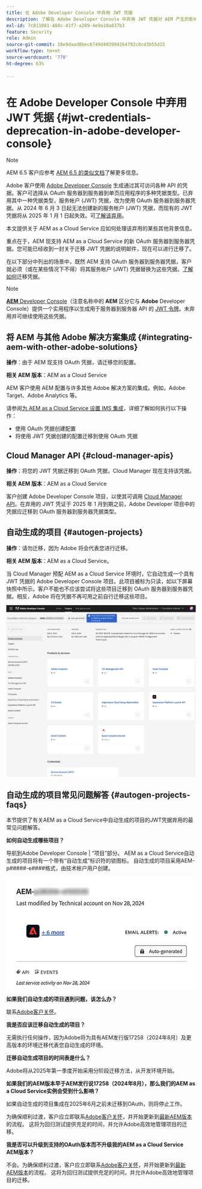 ```yaml
---
title: 在 Adobe Developer Console 中弃用 JWT 凭据
description: 了解在 Adobe Developer Console 中弃用 JWT 凭据对 AEM 产生的影响。
exl-id: 7c811081-484c-41f7-a289-4e9a10a837b3
feature: Security
role: Admin
source-git-commit: 18e9daad8bec6749d493994264792c0cd3b55d15
workflow-type: tm+mt
source-wordcount: '770'
ht-degree: 63%

---
```


# 在 Adobe Developer Console 中弃用 JWT 凭据 {#jwt-credentials-deprecation-in-adobe-developer-console}

>[!NOTE]
>
>AEM 6.5 客户应参考 [AEM 6.5 的类似文档](https://experienceleague.adobe.com/zh-hans/docs/experience-manager-65/content/security/jwt-credentials-deprecation-in-adobe-developer-console)了解更多信息。

Adobe 客户使用 [Adobe Developer Console](https://developer.adobe.com/console) 生成通过其可访问各种 API 的凭据。客户可选择从 OAuth 服务器到服务器到单页应用程序的多种凭据类型。已弃用其中一种凭据类型，服务帐户 (JWT) 凭据，改为使用 OAuth 服务器到服务器凭据。从 2024 年 6 月 3 日起无法创建新的服务帐户 (JWT) 凭据，而现有的 JWT 凭据将从 2025 年 1 月 1 日起失效。可[了解该弃用](https://developer.adobe.com/developer-console/docs/guides/authentication/ServerToServerAuthentication/migration/)。

本文提供关于 AEM as a Cloud Service 应如何处理该弃用的某些其他背景信息。

重点在于，AEM 现支持 AEM as a Cloud Service 的新 OAuth 服务器到服务器凭据。您可能已经收到一封关于迁移 JWT 凭据的说明邮件，现在可以进行迁移了。

在以下部分中列出的场景中，既然 AEM 支持 OAuth 服务器到服务器凭据，客户就必须（或在某些情况下不得）将其服务帐户 (JWT) 凭据替换为这些凭据。[了解如何](https://developer.adobe.com/developer-console/docs/guides/authentication/ServerToServerAuthentication/migration/#migration-overview)迁移凭据。

>[!NOTE]
>
>[**AEM** Developer Console](/help/implementing/developing/introduction/development-guidelines.md#crxde-lite-and-developer-console)（注意名称中的 **AEM** 区分它与 **Adobe** Developer Console）提供一个实用程序以生成用于服务器到服务器 API 的 [JWT 令牌](/help/implementing/developing/introduction/generating-access-tokens-for-server-side-apis.md)。未弃用并可继续使用这些凭据。

## 将 AEM 与其他 Adobe 解决方案集成 {#integrating-aem-with-other-adobe-solutions}

**操作**：由于 AEM 现支持 OAuth 凭据，请迁移您的配置。

**相关 AEM 版本**：AEM as a Cloud Service

AEM 客户使用 AEM 配置与许多其他 Adobe 解决方案的集成。例如，Adobe Target、Adobe Analytics 等。

请参阅[为 AEM as a Cloud Service 设置 IMS 集成](/help/security/setting-up-ims-integrations-for-aem-as-a-cloud-service.md)，详细了解如何执行以下操作：

* 使用 OAuth 凭据创建配置
* 将使用 JWT 凭据创建的配置迁移到使用 OAuth 凭据

## Cloud Manager API {#cloud-manager-apis}

**操作**：将您的 JWT 凭据迁移到 OAuth 凭据，Cloud Manager 现在支持该凭据。

**相关 AEM 版本**：AEM as a Cloud Service

客户创建 Adobe Developer Console 项目，以使其可调用 [Cloud Manager API](https://developer.adobe.com/experience-cloud/cloud-manager/guides/getting-started/create-api-integration/)。在弃用的 JWT 凭证于 2025 年 1 月到期之前，Adobe Developer 项目中的凭据应迁移到 OAuth 服务器到服务器凭据类型。

## 自动生成的项目 {#autogen-projects}

**操作**：请勿迁移，因为 Adobe 将会代表您进行迁移。

**相关 AEM 版本**：AEM as a Cloud Service。

当 Cloud Manager 预配 AEM as a Cloud Service 环境时，它自动生成一个具有 JWT 凭据的 Adobe Developer Console 项目。此项目被标为只读，如以下屏幕快照中所示。客户不能也不应该尝试将这些项目迁移到 OAuth 服务器到服务器凭据。相反，Adobe 将在凭据不再可用之前自行迁移这些项目。

![自动生成的项目](/help/security/assets/jwt-deprecation-autogen-projects.png)

## 自动生成的项目常见问题解答 {#autogen-projects-faqs}

本节提供了有关AEM as a Cloud Service中自动生成的项目的JWT凭据弃用的最常见问题解答。

**如何自动生成哪些项目？**

导航到Adobe Developer Console | “项目”部分。  AEM as a Cloud Service自动生成的项目将有一个带有“自动生成”标识符的锁图标。  自动生成的项目采用AEM-p#####-e####格式，由技术帐户用户创建。

![自动生成的项目](/help/security/assets/jwt-alert.png)

**如果我们自动生成的项目遇到问题，该怎么办？**

联系[Adobe客户关怀](https://helpx.adobe.com/cn/enterprise/using/support-for-experience-cloud.html)。

**我是否应该迁移自动生成的项目？**

无需执行任何操作，因为Adobe将为具有AEM发行版17258（2024年8月）及更高版本的环境迁移代表您自动生成的环境。

**迁移自动生成项目的时间表是什么？**

Adobe将从2025年第一季度开始采用分阶段迁移方法，从开发环境开始。

**如果我们的AEM版本早于AEM发行说17258（2024年8月），那么我们的AEM as a Cloud Service实例会受到什么影响？**

如果自动生成的项目集成在2025年6月之前未迁移到OAuth，则将停止工作。

为确保顺利过渡，客户应立即联系[Adobe客户关怀](https://helpx.adobe.com/cn/enterprise/using/support-for-experience-cloud.html)，并开始更新到[最新AEM版本](https://experienceleague.adobe.com/zh-hans/docs/experience-manager-cloud-service/content/release-notes/maintenance/latest)的流程。 这将为回归测试提供充足的时间，并允许Adobe高效地管理项目的迁移。

**我是否可以升级到支持的OAuth版本而不升级我的AEM as a Cloud Service AEM版本？**

不会。为确保顺利过渡，客户应立即联系[Adobe客户关怀](https://helpx.adobe.com/cn/enterprise/using/support-for-experience-cloud.html)，并开始更新到[最新AEM版本](https://experienceleague.adobe.com/zh-hans/docs/experience-manager-cloud-service/content/release-notes/maintenance/latest)的流程。 这将为回归测试提供充足的时间，并允许Adobe高效地管理项目的迁移。
